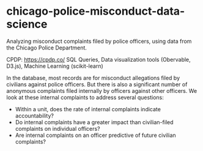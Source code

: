 # chicago-police-misconduct-data-science
Analyzing misconduct complaints filed by police officers, using data from the Chicago Police Department.

CPDP: https://cpdp.co/
SQL Queries, Data visualization tools (Obervable, D3.js), Machine Learning (scikit-learn)

In the database, most records are for misconduct allegations filed by civilians against police officers. But there is also a significant number of anonymous complaints filed internally by officers against other officers. We look at these internal complaints to address several questions:
- Within a unit, does the rate of internal complaints indicate accountability?
- Do internal complaints have a greater impact than civilian-filed complaints on individual officers? 
- Are internal complaints on an officer predictive of future civilian complaints?

